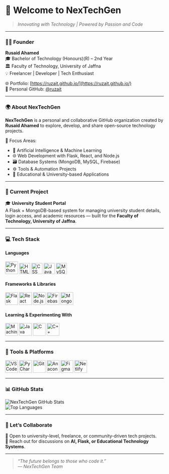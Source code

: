 # 🚀 Welcome to NexTechGen  

> *Innovating with Technology | Powered by Passion and Code*

---

### 👨‍💻 Founder
**Rusaid Ahamed**  
🎓 Bachelor of Technology (Honours)(R) – 2nd Year  
🏛️ Faculty of Technology, University of Jaffna  
💡 Freelancer | Developer | Tech Enthusiast  

🌐 Portfolio: [https://ruzait.github.io/](https://ruzait.github.io/)  
🐙 Personal GitHub: [@ruzait](https://github.com/ruzait)

---

### 🌍 About NexTechGen  

**NexTechGen** is a personal and collaborative GitHub organization created by **Rusaid Ahamed** to explore, develop, and share open-source technology projects.  

💼 Focus Areas:  
- 🧠 Artificial Intelligence & Machine Learning  
- 🌐 Web Development with Flask, React, and Node.js  
- 🗃️ Database Systems (MongoDB, MySQL, Firebase)  
- ⚙️ Tools & Automation Projects  
- 🧩 Educational & University-based Applications  

---

### 🔭 Current Project
🎓 **University Student Portal**  
A Flask + MongoDB-based system for managing university student details, login access, and academic resources — built for the **Faculty of Technology, University of Jaffna**.  

---

### 💻 Tech Stack  

#### **Languages**
<img height="40" src="https://img.icons8.com/color/48/python.png" alt="Python" />
<img height="35" src="https://img.icons8.com/color/48/html-5.png" alt="HTML" />
<img height="35" src="https://img.icons8.com/color/48/css3.png" alt="CSS" />
<img height="35" src="https://img.icons8.com/color/48/javascript.png" alt="JavaScript" />
<img height="35" src="https://img.icons8.com/color/48/mysql-logo.png" alt="MySQL" />

#### **Frameworks & Libraries**
<img height="40" src="https://img.icons8.com/color/48/flask.png" alt="Flask" />
<img height="40" src="https://img.icons8.com/color/48/react-native.png" alt="React" />
<img height="40" src="https://img.icons8.com/color/48/nodejs.png" alt="Node.js" />
<img height="40" src="https://img.icons8.com/color/48/google-firebase-console.png" alt="Firebase" />
<img height="40" src="https://img.icons8.com/color/48/mongodb.png" alt="MongoDB" />

#### **Learning & Experimenting With**
<img height="40" src="https://img.icons8.com/color/48/machine-learning.png" alt="Machine Learning" />
<img height="40" src="https://img.icons8.com/color/48/java-coffee-cup-logo.png" alt="Java" />
<img height="40" src="https://img.icons8.com/color/48/c-programming.png" alt="C" />
<img height="40" src="https://img.icons8.com/color/48/c-plus-plus-logo.png" alt="C++" />

---

### 🧰 Tools & Platforms  
<img height="40" src="https://img.icons8.com/color/48/visual-studio-code-2019.png" alt="VS Code" />
<img height="40" src="https://img.icons8.com/color/48/pycharm.png" alt="PyCharm" />
<img height="40" src="https://img.icons8.com/color/48/git.png" alt="Git" />
<img height="40" src="https://img.icons8.com/dusk/64/anaconda.png" alt="Anaconda" />
<img height="40" src="https://img.icons8.com/color/48/figma--v1.png" alt="Figma" />
<img height="40" src="https://img.icons8.com/color/48/netlify.png" alt="Netlify" />

---

### 📊 GitHub Stats  
![NexTechGen GitHub Stats](https://github-readme-stats.vercel.app/api?username=NexTechGen&show_icons=true&theme=radical)  
![Top Languages](https://github-readme-stats.vercel.app/api/top-langs/?username=NexTechGen&layout=compact&theme=radical)

---

### 🤝 Let’s Collaborate  
💬 Open to university-level, freelance, or community-driven tech projects.  
📩 Reach out for discussions on **AI, Flask, or Educational Technology Systems**.  

---

> _“The future belongs to those who code it.”_  
> — *NexTechGen Team*
